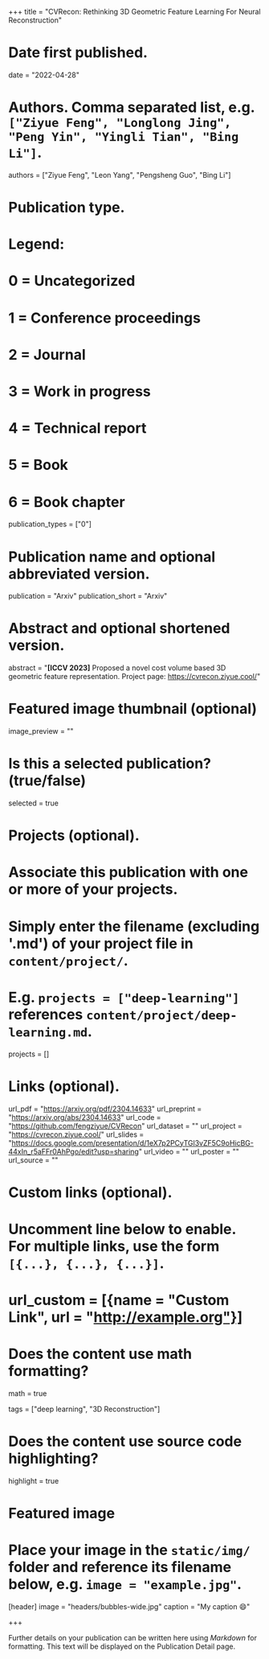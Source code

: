 +++
title = "CVRecon: Rethinking 3D Geometric Feature Learning For Neural Reconstruction"

# Date first published.
date = "2022-04-28"

# Authors. Comma separated list, e.g. `["Ziyue Feng", "Longlong Jing", "Peng Yin", "Yingli Tian", "Bing Li"]`.
authors = ["Ziyue Feng", "Leon Yang", "Pengsheng Guo", "Bing Li"]

# Publication type.
# Legend:
# 0 = Uncategorized
# 1 = Conference proceedings
# 2 = Journal
# 3 = Work in progress
# 4 = Technical report
# 5 = Book
# 6 = Book chapter
publication_types = ["0"]

# Publication name and optional abbreviated version.
publication = "Arxiv"
publication_short = "Arxiv"

# Abstract and optional shortened version.
abstract = "**[ICCV 2023]** Proposed a novel cost volume based 3D geometric feature representation. Project page: https://cvrecon.ziyue.cool/"

# Featured image thumbnail (optional)
image_preview = ""

# Is this a selected publication? (true/false)
selected = true

# Projects (optional).
#   Associate this publication with one or more of your projects.
#   Simply enter the filename (excluding '.md') of your project file in `content/project/`.
#   E.g. `projects = ["deep-learning"]` references `content/project/deep-learning.md`.
projects = []

# Links (optional).
url_pdf = "https://arxiv.org/pdf/2304.14633"
url_preprint = "https://arxiv.org/abs/2304.14633"
url_code = "https://github.com/fengziyue/CVRecon"
url_dataset = ""
url_project = "https://cvrecon.ziyue.cool/"
url_slides = "https://docs.google.com/presentation/d/1eX7p2PCyTGl3vZF5C9oHicBG-44xIn_r5aFFr0AhPgo/edit?usp=sharing"
url_video = ""
url_poster = ""
url_source = ""

# Custom links (optional).
#   Uncomment line below to enable. For multiple links, use the form `[{...}, {...}, {...}]`.
# url_custom = [{name = "Custom Link", url = "http://example.org"}]

# Does the content use math formatting?
math = true

tags = ["deep learning", "3D Reconstruction"]

# Does the content use source code highlighting?
highlight = true

# Featured image
# Place your image in the `static/img/` folder and reference its filename below, e.g. `image = "example.jpg"`.
[header]
image = "headers/bubbles-wide.jpg"
caption = "My caption 😄"

+++

Further details on your publication can be written here using *Markdown* for formatting. This text will be displayed on the Publication Detail page.
